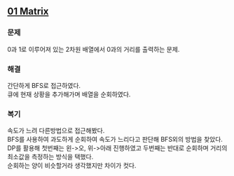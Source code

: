 ## [01 Matrix](https://leetcode.com/problems/01-matrix/?envType=problem-list-v2&envId=rab78cw1)

### 문제
0과 1로 이루어져 있는 2차원 배열에서 0과의 거리를 출력하는 문제.

### 해결
간단하게 BFS로 접근하였다.<br/>
큐에 현재 상황을 추가해가며 배열을 순회하였다.

### 복기
속도가 느려 다른방법으로 접근해봤다. <br/>
BFS를 사용하여 과도하게 순회하여 속도가 느리다고 판단해 BFS외의 방법을 찾았다.<br/>
DP를 활용해 첫번째는 왼->오, 위->아래 진행하였고 두번째는 반대로 순회하며 거리의 최소값을 측정하는 방식을 택했다. <br/>
순회하는 양이 비슷할거라 생각했지만 차이가 컷다.

